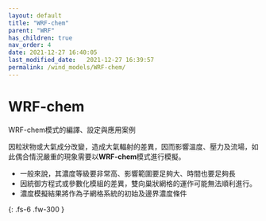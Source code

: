 ```yaml
---
layout: default
title: "WRF-chem"
parent: "WRF"
has_children: true
nav_order: 4
date: 2021-12-27 16:40:05
last_modified_date:   2021-12-27 16:39:57
permalink: /wind_models/WRF-chem/
---
```


# WRF-chem

WRF-chem模式的編譯、設定與應用案例

因粒狀物或大氣成分改變，造成大氣輻射的差異，因而影響溫度、壓力及流場，如此偶合情況嚴重的現象需要以**WRF-chem**模式進行模擬。
- 一般來說，其濃度等級要非常高、影響範圍要足夠大、時間也要足夠長
- 因統御方程式或參數化模組的差異，雙向巢狀網格的運作可能無法順利進行。
- 濃度模擬結果將作為子網格系統的初始及邊界濃度條件

{: .fs-6 .fw-300 }
